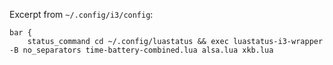 Excerpt from `~/.config/i3/config`:

````
bar {
    status_command cd ~/.config/luastatus && exec luastatus-i3-wrapper -B no_separators time-battery-combined.lua alsa.lua xkb.lua
````
